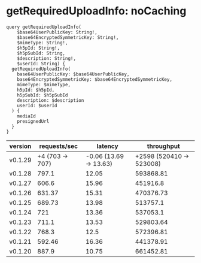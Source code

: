 # getRequiredUploadInfo: noCaching

```gql
query getRequiredUploadInfo(
    $base64UserPublicKey: String!,
    $base64EncryptedSymmetricKey: String!,
    $mimeType: String!,
    $h5pId: String!,
    $h5pSubId: String,
    $description: String!,
    $userId: String) {
  getRequiredUploadInfo(
    base64UserPublicKey: $base64UserPublicKey,
    base64EncryptedSymmetricKey: $base64EncryptedSymmetricKey,
    mimeType: $mimeType,
    h5pId: $h5pId,
    h5pSubId: $h5pSubId
    description: $description
    userId: $userId
  ) {
    mediaId
    presignedUrl
  }
}
```

| version | requests/sec    | latency                | throughput               |
| ------- | --------------- | ---------------------- | ------------------------ |
| v0.1.29 | +4 (703 -> 707) | -0.06 (13.69 -> 13.63) | +2598 (520410 -> 523008) |
| v0.1.28 | 797.1           | 12.05                  | 593868.81                |
| v0.1.27 | 606.6           | 15.96                  | 451916.8                 |
| v0.1.26 | 631.37          | 15.31                  | 470376.73                |
| v0.1.25 | 689.73          | 13.98                  | 513757.1                 |
| v0.1.24 | 721             | 13.36                  | 537053.1                 |
| v0.1.23 | 711.1           | 13.53                  | 529803.64                |
| v0.1.22 | 768.3           | 12.5                   | 572396.81                |
| v0.1.21 | 592.46          | 16.36                  | 441378.91                |
| v0.1.20 | 887.9           | 10.75                  | 661452.81                |